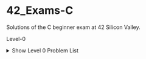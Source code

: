 # 42_Exams-C
Solutions of the C beginner exam at 42 Silicon Valley.

Level-0
<details>
    <summary>Show Level 0 Problem List</summary>

|Problem/Subjects                     | Code                                 |
|-------------------------------------| :----------------------------------: |
|[aff_a](level00/aff_a/subject.en.txt)|[:book:](level00/aff_a/aff_a.c)  |


</details>
